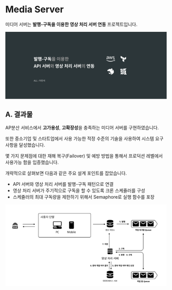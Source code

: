 # Media Server

미디어 서버는 **발행-구독을 이용한 영상 처리 서버 연동** 프로젝트입니다.

![](./docs/banner.png)

## A. 결과물

AP분산 서비스에서 **고가용성**, **고확장성**을 충족하는 미디어 서버를 구현하였습니다.

또한 중소기업 및 스타트업에서 사용 가능한 적정 수준의 기술을 사용하여 시스템 요구사항을 달성했습니다.

몇 가지 문제점에 대한 재해 복구(Failover) 및 예방 방법을 통해서 프로덕션 레벨에서 사용가능 함을 입증했습니다.

개략적으로 살펴보면 다음과 같은 주요 설계 포인트를 잡았습니다.

- API 서버와 영상 처리 서버를 발행-구독 패턴으로 연결
- 영상 처리 서버가 주기적으로 구독을 할 수 있도록 크론 스케쥴러를 구성
- 스케쥴러의 최대 구독량을 제한하기 위해서 Semaphore로 실행 함수를 포장

![서비스 아키텍처](./docs/architecture.png)